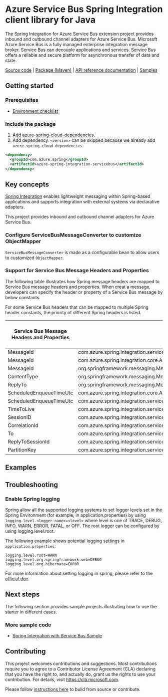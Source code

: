 # Azure Service Bus Spring Integration client library for Java

The Spring Integration for Azure Service Bus extension project provides inbound and outbound channel adapters for Azure Service Bus. 
Microsoft Azure Service Bus is a fully managed enterprise integration message broker. Service Bus can decouple applications and services. 
Service Bus offers a reliable and secure platform for asynchronous transfer of data and state. 

[Source code][src_code] | [Package (Maven)][package] | [API reference documentation][refdocs] | [Samples][sample]

## Getting started

### Prerequisites
- [Environment checklist][environment_checklist]

### Include the package
1. [Add azure-spring-cloud-dependencies].
1. Add dependency. `<version>` can be skipped because we already add `azure-spring-cloud-dependencies`.
```xml
<dependency>
  <groupId>com.azure.spring</groupId>
  <artifactId>azure-spring-integration-servicebus</artifactId>
</dependency>
```

## Key concepts
[Spring Integration][spring_integration] enables lightweight messaging within Spring-based applications and supports integration with external systems via declarative adapters.

This project provides inbound and outbound channel adapters for Azure Service Bus.

### Configure ServiceBusMessageConverter to customize ObjectMapper
`ServiceBusMessageConverter` is made as a configurable bean to allow users to customized `ObjectMapper`.

### Support for Service Bus Message Headers and Properties
The following table illustrates how Spring message headers are mapped to Service Bus message headers and properties.
When creat a message, developers can specify the header or property of a Service Bus message by below constants.

For some Service Bus headers that can be mapped to multiple Spring header constants, the priority of different Spring headers is listed.

Service Bus Message Headers and Properties | Spring Message Header Constants | Type | Priority Number (Descending priority)
---|---|---|---
MessageId | com.azure.spring.integration.servicebus.converter.ServiceBusMessageHeaders.MESSAGE_ID | String | 1
MessageId | com.azure.spring.integration.core.AzureHeaders.RAW_ID | String | 2
MessageId | org.springframework.messaging.MessageHeaders.ID | UUID | 3
ContentType | org.springframework.messaging.MessageHeaders.CONTENT_TYPE | String | NA
ReplyTo | org.springframework.messaging.MessageHeaders.REPLY_CHANNEL | String | NA
ScheduledEnqueueTimeUtc | com.azure.spring.integration.core.AzureHeaders.SCHEDULED_ENQUEUE_MESSAGE | Integer | 1
ScheduledEnqueueTimeUtc | com.azure.spring.integration.servicebus.converter.ServiceBusMessageHeaders#SCHEDULED_ENQUEUE_TIME | Instant | 2
TimeToLive | com.azure.spring.integration.servicebus.converter.ServiceBusMessageHeaders.TIME_TO_LIVE | Duration | NA
SessionID | com.azure.spring.integration.servicebus.converter.ServiceBusMessageHeaders.SESSION_ID | String | NA
CorrelationId | com.azure.spring.integration.servicebus.converter.ServiceBusMessageHeaders.CORRELATION_ID | String | NA
To | com.azure.spring.integration.servicebus.converter.ServiceBusMessageHeaders.TO | String | NA
ReplyToSessionId | com.azure.spring.integration.servicebus.converter.ServiceBusMessageHeaders#REPLY_TO_SESSION_ID | String | NA
PartitionKey | com.azure.spring.integration.servicebus.converter.ServiceBusMessageHeaders#PARTITION_KEY | String | NA

## Examples


## Troubleshooting
### Enable Spring logging
Spring allow all the supported logging systems to set logger levels set in the Spring Environment (for example, in application.properties) by using 
`logging.level.<logger-name>=<level>` where level is one of TRACE, DEBUG, INFO, WARN, ERROR, FATAL, or OFF. 
The root logger can be configured by using logging.level.root.

The following example shows potential logging settings in `application.properties`:

```
logging.level.root=WARN
logging.level.org.springframework.web=DEBUG
logging.level.org.hibernate=ERROR
```

For more information about setting logging in spring, please refer to the [official doc][spring_boot_logging].

## Next steps
The following section provides sample projects illustrating how to use the starter in different cases.

### More sample code
- [Spring Integration with Service Bus Sample][spring_integration_sample_with_service_bus]

## Contributing
This project welcomes contributions and suggestions.  Most contributions require you to agree to a Contributor License Agreement (CLA) declaring that you have the right to, and actually do, grant us the rights to use your contribution. For details, visit https://cla.microsoft.com.

Please follow [instructions here][contributing_md] to build from source or contribute.

<!-- Links -->
[contributing_md]: https://github.com/Azure/azure-sdk-for-java/tree/main/sdk/spring/CONTRIBUTING.md
[package]: https://mvnrepository.com/artifact/com.microsoft.azure/spring-integration-servicebus
[refdocs]: https://azure.github.io/azure-sdk-for-java/springcloud.html#spring-integration-servicebus
[sample]: https://github.com/Azure-Samples/azure-spring-boot-samples/tree/main/servicebus/azure-spring-integration-sample-servicebus
[spring_boot_logging]: https://docs.spring.io/spring-boot/docs/current/reference/html/features.html#boot-features-logging
[spring_integration]: https://spring.io/projects/spring-integration
[spring_integration_sample_with_service_bus]: https://github.com/Azure-Samples/azure-spring-boot-samples/tree/main/servicebus/azure-spring-integration-sample-servicebus
[src_code]: https://github.com/Azure/azure-sdk-for-java/tree/main/sdk/spring/azure-spring-integration-servicebus
[environment_checklist]: https://github.com/Azure/azure-sdk-for-java/blob/main/sdk/spring/ENVIRONMENT_CHECKLIST.md#ready-to-run-checklist
[Add azure-spring-cloud-dependencies]: https://github.com/Azure/azure-sdk-for-java/blob/main/sdk/spring/AZURE_SPRING_BOMS_USAGE.md#add-azure-spring-cloud-dependencies
